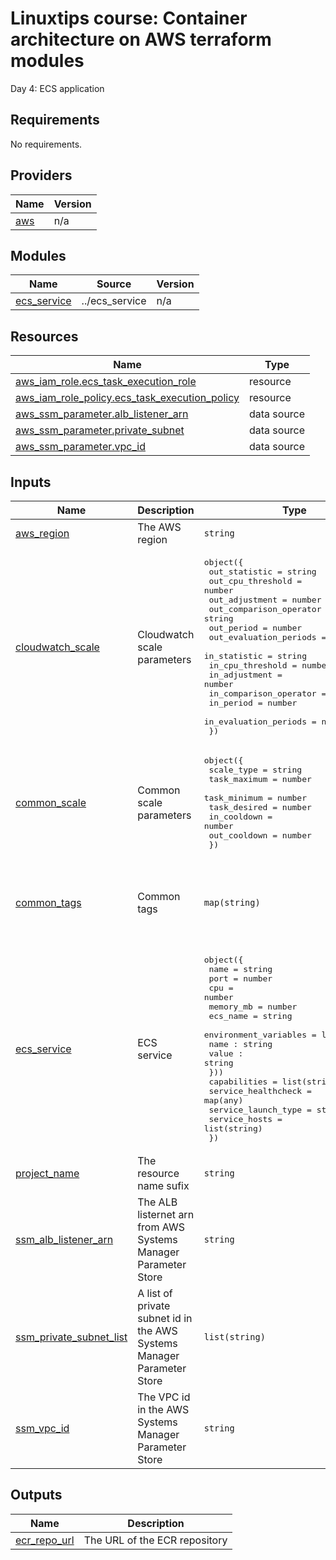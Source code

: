 <!-- BEGIN_TF_DOCS -->
# Linuxtips course: Container architecture on AWS terraform modules

Day 4: ECS application

## Requirements

No requirements.

## Providers

| Name | Version |
|------|---------|
| <a name="provider_aws"></a> [aws](#provider\_aws) | n/a |

## Modules

| Name | Source | Version |
|------|--------|---------|
| <a name="module_ecs_service"></a> [ecs\_service](#module\_ecs\_service) | ../ecs_service | n/a |

## Resources

| Name | Type |
|------|------|
| [aws_iam_role.ecs_task_execution_role](https://registry.terraform.io/providers/hashicorp/aws/latest/docs/resources/iam_role) | resource |
| [aws_iam_role_policy.ecs_task_execution_policy](https://registry.terraform.io/providers/hashicorp/aws/latest/docs/resources/iam_role_policy) | resource |
| [aws_ssm_parameter.alb_listener_arn](https://registry.terraform.io/providers/hashicorp/aws/latest/docs/data-sources/ssm_parameter) | data source |
| [aws_ssm_parameter.private_subnet](https://registry.terraform.io/providers/hashicorp/aws/latest/docs/data-sources/ssm_parameter) | data source |
| [aws_ssm_parameter.vpc_id](https://registry.terraform.io/providers/hashicorp/aws/latest/docs/data-sources/ssm_parameter) | data source |

## Inputs

| Name | Description | Type | Default | Required |
|------|-------------|------|---------|:--------:|
| <a name="input_aws_region"></a> [aws\_region](#input\_aws\_region) | The AWS region | `string` | `"us-east-1"` | no |
| <a name="input_cloudwatch_scale"></a> [cloudwatch\_scale](#input\_cloudwatch\_scale) | Cloudwatch scale parameters | <pre>object({<br>    out_statistic           = string<br>    out_cpu_threshold       = number<br>    out_adjustment          = number<br>    out_comparison_operator = string<br>    out_period              = number<br>    out_evaluation_periods  = number<br>    in_statistic            = string<br>    in_cpu_threshold        = number<br>    in_adjustment           = number<br>    in_comparison_operator  = string<br>    in_period               = number<br>    in_evaluation_periods   = number<br>  })</pre> | n/a | yes |
| <a name="input_common_scale"></a> [common\_scale](#input\_common\_scale) | Common scale parameters | <pre>object({<br>    scale_type   = string<br>    task_maximum = number<br>    task_minimum = number<br>    task_desired = number<br>    in_cooldown  = number<br>    out_cooldown = number<br>  })</pre> | n/a | yes |
| <a name="input_common_tags"></a> [common\_tags](#input\_common\_tags) | Common tags | `map(string)` | <pre>{<br>  "created_by": "terraform-linuxtips-aws-container-architecture",<br>  "day": "day4",<br>  "sandbox": "linuxtips"<br>}</pre> | no |
| <a name="input_ecs_service"></a> [ecs\_service](#input\_ecs\_service) | ECS service | <pre>object({<br>    name      = string<br>    port      = number<br>    cpu       = number<br>    memory_mb = number<br>    ecs_name  = string<br>    environment_variables = list(object({<br>      name : string<br>      value : string<br>    }))<br>    capabilities        = list(string)<br>    service_healthcheck = map(any)<br>    service_launch_type = string<br>    service_hosts       = list(string)<br>  })</pre> | n/a | yes |
| <a name="input_project_name"></a> [project\_name](#input\_project\_name) | The resource name sufix | `string` | `"linuxtips"` | no |
| <a name="input_ssm_alb_listener_arn"></a> [ssm\_alb\_listener\_arn](#input\_ssm\_alb\_listener\_arn) | The ALB listernet arn from AWS Systems Manager Parameter Store | `string` | n/a | yes |
| <a name="input_ssm_private_subnet_list"></a> [ssm\_private\_subnet\_list](#input\_ssm\_private\_subnet\_list) | A list of private subnet id in the AWS Systems Manager Parameter Store | `list(string)` | n/a | yes |
| <a name="input_ssm_vpc_id"></a> [ssm\_vpc\_id](#input\_ssm\_vpc\_id) | The VPC id in the AWS Systems Manager Parameter Store | `string` | n/a | yes |

## Outputs

| Name | Description |
|------|-------------|
| <a name="output_ecr_repo_url"></a> [ecr\_repo\_url](#output\_ecr\_repo\_url) | The URL of the ECR repository |
<!-- END_TF_DOCS -->